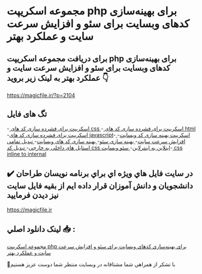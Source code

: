 # مجموعه اسکریپت php برای بهینه‌سازی کدهای وبسایت برای سئو و افزایش سرعت سایت و عملکرد بهتر

## برای دریافت مجموعه اسکریپت php برای بهینه‌سازی کدهای وبسایت برای سئو و افزایش سرعت سایت و عملکرد بهتر به لینک زیر بروید 👇

https://magicfile.ir/?p=2104

## تگ های فایل

-[ اسکریپت برای فشرده سازی کد های  css ](https://magicfile.ir/product/%d8%a8%d9%87%db%8c%d9%86%d9%87-%d8%b3%d8%a7%d8%b2%db%8c-%da%a9%d8%af-%d9%87%d8%a7%db%8c%d9%88%d8%a8%d8%b3%d8%a7%db%8c%d8%aa-%d8%a8%d8%b1%d8%a7%db%8c-%d8%b3%d8%a6%d9%88-%d9%88-%d8%a7%d9%81%d8%b2%d8%a7%db%8c%d8%b4/)-[ اسکریپت برای فشرده سازی کد های  html ](https://magicfile.ir/product/%d8%a8%d9%87%db%8c%d9%86%d9%87-%d8%b3%d8%a7%d8%b2%db%8c-%da%a9%d8%af-%d9%87%d8%a7%db%8c%d9%88%d8%a8%d8%b3%d8%a7%db%8c%d8%aa-%d8%a8%d8%b1%d8%a7%db%8c-%d8%b3%d8%a6%d9%88-%d9%88-%d8%a7%d9%81%d8%b2%d8%a7%db%8c%d8%b4/)-[اسکریپت برای فشرده سازی کد های  javascript](https://magicfile.ir/product/%d8%a8%d9%87%db%8c%d9%86%d9%87-%d8%b3%d8%a7%d8%b2%db%8c-%da%a9%d8%af-%d9%87%d8%a7%db%8c%d9%88%d8%a8%d8%b3%d8%a7%db%8c%d8%aa-%d8%a8%d8%b1%d8%a7%db%8c-%d8%b3%d8%a6%d9%88-%d9%88-%d8%a7%d9%81%d8%b2%d8%a7%db%8c%d8%b4/)-[ اسکریپت بهینه سازی کد وبسایت](https://magicfile.ir/product/%d8%a8%d9%87%db%8c%d9%86%d9%87-%d8%b3%d8%a7%d8%b2%db%8c-%da%a9%d8%af-%d9%87%d8%a7%db%8c%d9%88%d8%a8%d8%b3%d8%a7%db%8c%d8%aa-%d8%a8%d8%b1%d8%a7%db%8c-%d8%b3%d8%a6%d9%88-%d9%88-%d8%a7%d9%81%d8%b2%d8%a7%db%8c%d8%b4/)-[ افزایش سرعت سایت](https://magicfile.ir/product/%d8%a8%d9%87%db%8c%d9%86%d9%87-%d8%b3%d8%a7%d8%b2%db%8c-%da%a9%d8%af-%d9%87%d8%a7%db%8c%d9%88%d8%a8%d8%b3%d8%a7%db%8c%d8%aa-%d8%a8%d8%b1%d8%a7%db%8c-%d8%b3%d8%a6%d9%88-%d9%88-%d8%a7%d9%81%d8%b2%d8%a7%db%8c%d8%b4/)-[ بهینه سازی سئو](https://magicfile.ir/product/%d8%a8%d9%87%db%8c%d9%86%d9%87-%d8%b3%d8%a7%d8%b2%db%8c-%da%a9%d8%af-%d9%87%d8%a7%db%8c%d9%88%d8%a8%d8%b3%d8%a7%db%8c%d8%aa-%d8%a8%d8%b1%d8%a7%db%8c-%d8%b3%d8%a6%d9%88-%d9%88-%d8%a7%d9%81%d8%b2%d8%a7%db%8c%d8%b4/)-[ بهینه سازی کد های وبسایت](https://magicfile.ir/product/%d8%a8%d9%87%db%8c%d9%86%d9%87-%d8%b3%d8%a7%d8%b2%db%8c-%da%a9%d8%af-%d9%87%d8%a7%db%8c%d9%88%d8%a8%d8%b3%d8%a7%db%8c%d8%aa-%d8%a8%d8%b1%d8%a7%db%8c-%d8%b3%d8%a6%d9%88-%d9%88-%d8%a7%d9%81%d8%b2%d8%a7%db%8c%d8%b4/)-[ تبدیل تمامی استایل های داخلی به خارجی](https://magicfile.ir/product/%d8%a8%d9%87%db%8c%d9%86%d9%87-%d8%b3%d8%a7%d8%b2%db%8c-%da%a9%d8%af-%d9%87%d8%a7%db%8c%d9%88%d8%a8%d8%b3%d8%a7%db%8c%d8%aa-%d8%a8%d8%b1%d8%a7%db%8c-%d8%b3%d8%a6%d9%88-%d9%88-%d8%a7%d9%81%d8%b2%d8%a7%db%8c%d8%b4/)-[ تبدیل کد css اینلاین به اینترلاین](https://magicfile.ir/product/%d8%a8%d9%87%db%8c%d9%86%d9%87-%d8%b3%d8%a7%d8%b2%db%8c-%da%a9%d8%af-%d9%87%d8%a7%db%8c%d9%88%d8%a8%d8%b3%d8%a7%db%8c%d8%aa-%d8%a8%d8%b1%d8%a7%db%8c-%d8%b3%d8%a6%d9%88-%d9%88-%d8%a7%d9%81%d8%b2%d8%a7%db%8c%d8%b4/)-[ سئو وبسایت](https://magicfile.ir/product/%d8%a8%d9%87%db%8c%d9%86%d9%87-%d8%b3%d8%a7%d8%b2%db%8c-%da%a9%d8%af-%d9%87%d8%a7%db%8c%d9%88%d8%a8%d8%b3%d8%a7%db%8c%d8%aa-%d8%a8%d8%b1%d8%a7%db%8c-%d8%b3%d8%a6%d9%88-%d9%88-%d8%a7%d9%81%d8%b2%d8%a7%db%8c%d8%b4/)-[ css inline to internal](https://magicfile.ir/product/%d8%a8%d9%87%db%8c%d9%86%d9%87-%d8%b3%d8%a7%d8%b2%db%8c-%da%a9%d8%af-%d9%87%d8%a7%db%8c%d9%88%d8%a8%d8%b3%d8%a7%db%8c%d8%aa-%d8%a8%d8%b1%d8%a7%db%8c-%d8%b3%d8%a6%d9%88-%d9%88-%d8%a7%d9%81%d8%b2%d8%a7%db%8c%d8%b4/)

## ✔️ در سايت فايل هاي ويژه اي براي برنامه نويسان طراحان دانشجويان و دانش آموزان قرار داده ايم از بقيه فايل سايت نيز ديدن فرماييد

https://magicfile.ir


## لينک دانلود اصلي 📥 :

[مجموعه اسکریپت php برای بهینه‌سازی کدهای وبسایت برای سئو و افزایش سرعت سایت و عملکرد بهتر](https://magicfile.ir/product/%d8%a8%d9%87%db%8c%d9%86%d9%87-%d8%b3%d8%a7%d8%b2%db%8c-%da%a9%d8%af-%d9%87%d8%a7%db%8c%d9%88%d8%a8%d8%b3%d8%a7%db%8c%d8%aa-%d8%a8%d8%b1%d8%a7%db%8c-%d8%b3%d8%a6%d9%88-%d9%88-%d8%a7%d9%81%d8%b2%d8%a7%db%8c%d8%b4/) 


🙏با تشکر از همراهي شما مشتاقانه در وبسایت منتظر شما دوست عزیز هستیم

